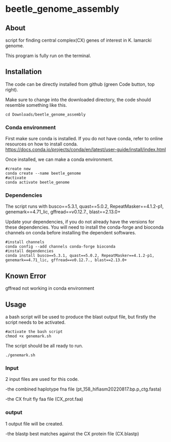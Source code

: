 # beetle_genome_assembly
## About
script for finding central complex(CX) genes of interest in K. lamarcki genome.

This program is fully run on the terminal.

## Installation
The code can be directly installed from github (green Code button, top right).

Make sure to change into the downloaded directory, the code should resemble something like this.
```bash=
cd Downloads/beetle_genome_assembly
```
### Conda environment
First make sure conda is installed. If you do not have conda, refer to online resources on how to install conda.
https://docs.conda.io/projects/conda/en/latest/user-guide/install/index.html

Once installed, we can make a conda environment.

```bash=
#create new
conda create --name beetle_genome
#activate
conda activate beetle_genome
```

### Dependencies
The script runs with busco==5.3.1, quast==5.0.2, RepeatMasker==4.1.2-p1, genemark==4.71_lic, gffread==v0.12.7., blast==2.13.0+

Update your dependencies, if you do not already have the versions for these dependencies. You will need to install the conda-forge and bioconda channels on conda before installing the dependent softwares.
```bash=
#install channels
conda config --add channels conda-forge bioconda
#install dependencies
conda install busco==5.3.1, quast==5.0.2, RepeatMasker==4.1.2-p1, genemark==4.71_lic, gffread==v0.12.7., blast==2.13.0+

```

## Known Error
gffread not working in conda environment

## Usage

a bash script will be used to produce the blast output file, but firstly the script needs to be activated.
```bash=
#activate the bash script
chmod +x genemark.sh
```

The script should be all ready to run.
```bash=
./genemark.sh
```
### Input

2 input files are used for this code.

-the combined haplotype fna file (pt_158_hifiasm20220817.bp.p_ctg.fasta)

-the CX fruit fly faa file (CX_prot.faa)

### output

1 output file will be created.

-the blastp best matches against the CX protein file (CX.blastp)

